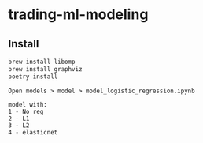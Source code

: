# trading-ml-modeling


## Install

```bash
brew install libomp
brew install graphviz
poetry install
```


```
Open models > model > model_logistic_regression.ipynb

model with:
1 - No reg
2 - L1
3 - L2 
4 - elasticnet
```